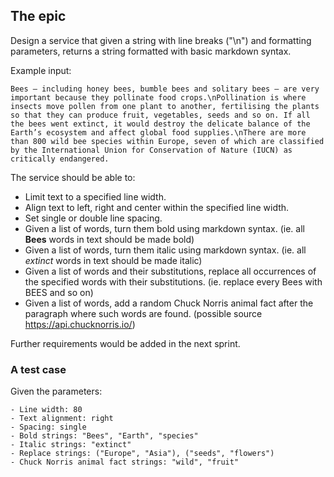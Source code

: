 ## The epic

Design a service that given a string with line breaks ("\n") and formatting parameters, returns a string formatted with basic markdown syntax.

Example input:

```
Bees – including honey bees, bumble bees and solitary bees – are very important because they pollinate food crops.\nPollination is where insects move pollen from one plant to another, fertilising the plants so that they can produce fruit, vegetables, seeds and so on. If all the bees went extinct, it would destroy the delicate balance of the Earth’s ecosystem and affect global food supplies.\nThere are more than 800 wild bee species within Europe, seven of which are classified by the International Union for Conservation of Nature (IUCN) as critically endangered.
```

The service should be able to:

-   Limit text to a specified line width.
-   Align text to left, right and center within the specified line width.
-   Set single or double line spacing.
-   Given a list of words, turn them bold using markdown syntax. (ie. all **Bees** words in text should be made bold)
-   Given a list of words, turn them italic using markdown syntax. (ie. all _extinct_ words in text should be made italic)
-   Given a list of words and their substitutions, replace all occurrences of the specified words with their substitutions. (ie. replace every Bees with BEES and so on)
-   Given a list of words, add a random Chuck Norris animal fact after the paragraph where such words are found. (possible source https://api.chucknorris.io/)

Further requirements would be added in the next sprint.

### A test case

Given the parameters:

```
- Line width: 80
- Text alignment: right
- Spacing: single
- Bold strings: "Bees", "Earth", "species"
- Italic strings: "extinct"
- Replace strings: ("Europe", "Asia"), ("seeds", "flowers")
- Chuck Norris animal fact strings: "wild", "fruit"
```
